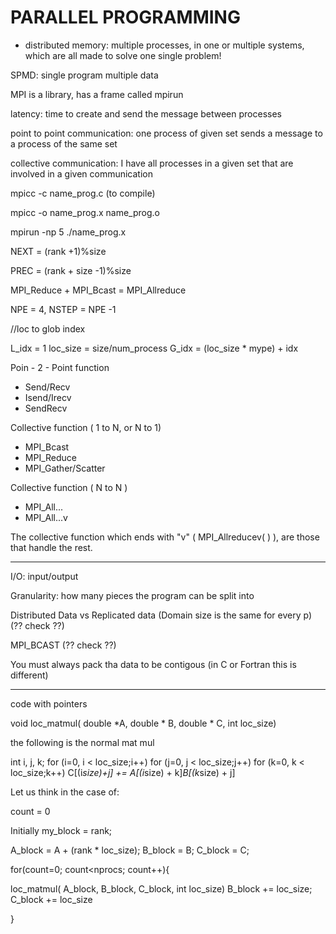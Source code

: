 # PARALLEL PROGRAMMING

- distributed memory: multiple processes, in one or multiple systems, which are all made to solve one single problem!


SPMD: single program multiple data

MPI is a library, has a frame called mpirun 

latency: time to create and send the message between processes 

point to point communication: one process of given set sends a message to a process of the same set

collective communication: I have all processes in a given set that are involved in a given communication 

mpicc -c name_prog.c (to compile)

mpicc -o name_prog.x name_prog.o

mpirun -np 5 ./name_prog.x


NEXT = (rank +1)%size

PREC = (rank + size -1)%size

MPI_Reduce + MPI_Bcast = MPI_Allreduce


NPE = 4, NSTEP = NPE -1

//loc to glob index 

L_idx = 1
loc_size = size/num_process
G_idx = (loc_size * mype) + idx



Poin - 2 - Point function

- Send/Recv
- Isend/Irecv
- SendRecv

Collective function ( 1 to N, or N to 1)

- MPI_Bcast
- MPI_Reduce
- MPI_Gather/Scatter

Collective function ( N to N )

- MPI_All...
- MPI_All...v


The collective function which ends with "v" ( MPI_Allreducev( ) ), are those that handle the rest.


_________________________________________________________________

I/O: input/output

Granularity: how many pieces the program can be split into

Distributed Data vs Replicated data (Domain size is the same for every p) (?? check ??)

MPI_BCAST (?? check ??)

You must always pack tha data to be contigous (in C or Fortran this is different)



_________________________________________________________________

code with pointers

void loc_matmul( double *A, double * B, double * C, int loc_size)

the following is the normal mat mul

int i, j, k;
for (i=0, i < loc_size;i++)
for (j=0, j < loc_size;j++)
for (k=0, k < loc_size;k++)
C[(i*size)+j] += A[(i*size) + k]*B[(k*size) + j]

Let us think in the case of:

count = 0

Initially my_block =  rank;

A_block = A + (rank * loc_size);
B_block = B;
C_block = C;

for(count=0; count<nprocs; count++){
    



loc_matmul( A_block, B_block, C_block, int loc_size)
    B_block += loc_size;
    C_block += loc_size
    

}

















